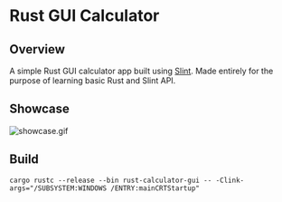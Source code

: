 # Rust GUI Calculator

## Overview

A simple Rust GUI calculator app built using [Slint](https://slint.dev).
Made entirely for the purpose of learning basic Rust and Slint API.

## Showcase

![showcase.gif]()

## Build

```pwsh
cargo rustc --release --bin rust-calculator-gui -- -Clink-args="/SUBSYSTEM:WINDOWS /ENTRY:mainCRTStartup"
```